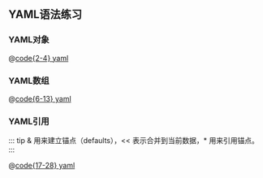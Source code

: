 ## YAML语法练习

### YAML对象
@[code{2-4} yaml](./example/demo.yml)

### YAML数组
@[code{6-13} yaml](./example/demo.yml)

### YAML引用
::: tip
& 用来建立锚点（defaults），<< 表示合并到当前数据，* 用来引用锚点。
:::

@[code{17-28} yaml](./example/demo.yml)